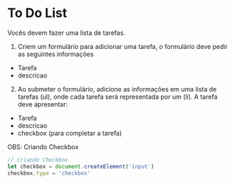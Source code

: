 # To Do List

Vocês devem fazer uma lista de tarefas.


1. Criem um formulário para adicionar uma tarefa, o formulário deve pedir as seguintes informações

- Tarefa
- descricao

2. Ao submeter o formulário, adicione as informações em uma lista de tarefas (ul), onde cada tarefa será representada por um (li). A tarefa deve apresentar:

- Tarefa
- descricao
- checkbox (para completar a tarefa)

OBS: Criando Checkbox
```javascript
// Criando Checkbox
let checkbox = document.createElement('input')
checkbox.type = 'checkbox'
```